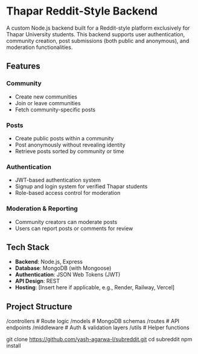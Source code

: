 # Thapar Reddit-Style Backend

A custom Node.js backend built for a Reddit-style platform exclusively for Thapar University students. This backend supports user authentication, community creation, post submissions (both public and anonymous), and moderation functionalities.

## Features

### Community
- Create new communities
- Join or leave communities
- Fetch community-specific posts

### Posts
- Create public posts within a community
- Post anonymously without revealing identity
- Retrieve posts sorted by community or time

### Authentication
- JWT-based authentication system
- Signup and login system for verified Thapar students
- Role-based access control for moderation

### Moderation & Reporting
- Community creators can moderate posts
- Users can report posts or comments for review

## Tech Stack

- **Backend**: Node.js, Express
- **Database**: MongoDB (with Mongoose)
- **Authentication**: JSON Web Tokens (JWT)
- **API Design**: REST
- **Hosting**: [Insert here if applicable, e.g., Render, Railway, Vercel]

## Project Structure
/controllers      # Route logic
/models           # MongoDB schemas
/routes           # API endpoints
/middleware       # Auth & validation layers
/utils            # Helper functions

git clone https://github.com/yash-agarwa-l/subreddit.git
cd subreddit
npm install

